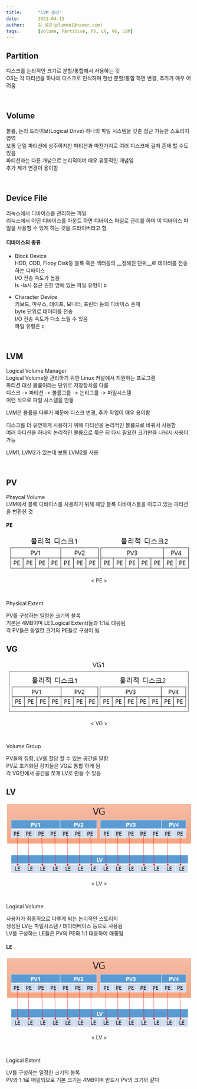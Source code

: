 ```yaml
---
title:      "LVM 정리"
date:       2021-04-13
author:     김 성은(plumno1@naver.com)
tags:       [Volume, Partition, PV, LV, VG, LVM]
---
```


## Partition

디스크를 논리적인 크기로 분할/통합해서 사용하는 것  
OS는 각 파티션을 하나의 디스크로 인식하며 한번 분할/통합 하면 변경, 추가가 매우 어려움  

&nbsp;

## Volume

볼륨, 논리 드라이브(Logical Drive) 하나의 파일 시스템을 갖춘 접근 가능한 스토리지 영역  
보통 단일 파티션에 상주하지만 파티션과 마찬가지로 여러 디스크에 걸쳐 존재 할 수도 있음  
파티션과는 다른 개념으로 논리적이며 매우 유동적인 개념임  
추가 제거 변경이 용이함  
  
&nbsp;

## Device File

리눅스에서 디바이스를 관리하는 파일  
리눅스에서 어떤 디바이스를 마운트 하면 디바이스 파일로 관리를 하며 이 디바이스 파일을 사용할 수 있게 하는 것을 드라이버라고 함  

#### 디바이스의 종류

* Block Device  
  HDD, ODD, Flopy Disk등 블록 혹은 섹터등의 __정해진 단위__로 데이터를 전송하는 디바이스  
  I/O 전송 속도가 높음  
  ls -la시 접근 권한 앞에 있는 파일 유형이 b
  
* Character Device  
  키보드, 마우스, 테이프, 모니터, 프린터 등의 디바이스 존재  
  byte 단위로 데이터를 전송  
  I/O 전송 속도가 다소 느릴 수 있음  
  파일 유형은 c
  
&nbsp;

## LVM

Logical Volume Manager  
Logical Volume을 관리하기 위한 Linux 커널에서 지원하는 프로그램  
파티션 대신 볼륨이라는 단위로 저장장치를 다룸  
디스크 -> 파티션 -> 볼륨그룹 -> 논리그룹 -> 파일시스템  
이런 식으로 파일 시스템을 만듦  
  
LVM은 볼륨을 다루기 때문에 디스크 변경, 추가 작업이 매우 용이함  
  
디스크를 더 유연하게 사용하기 위해 파티션을 논리적인 볼륨으로 바꿔서 사용함  
여러 파티션을 하나의 논리적인 볼륨으로 묶은 뒤 다시 필요한 크기만큼 나눠서 사용이 가능  
  
LVM1, LVM2가 있는데 보통 LVM2를 사용  
  
&nbsp;

## PV

Phsycal Volume  
LVM에서 블록 디바이스를 사용하기 위해 해당 블록 디바이스들을 이루고 있는 파티션을 변환한 것  

#### PE

![Alt text](/assets/PE.png)
<center>&#60; PE &#62;</center>  

&nbsp;

Physical Extent  
  
PV를 구성하는 일정한 크기의 블록  
기본은 4MB이며 LE(Logical Extent)들과 1:1로 대응됨  
각 PV들은 동일한 크기의 PE들로 구성이 됨  

## VG

![Alt text](/assets/VG.png)
<center>&#60; VG &#62;</center>  

&nbsp;

Volume Group  
  
PV들의 집합, LV를 할당 할 수 있는 공간을 말함  
PV로 초기화된 장치들은 VG로 통합 하게 됨  
각 VG안에서 공간을 쪼개 LV로 만들 수 있음  

## LV

![Alt text](/assets/LV.png)
<center>&#60; LV &#62;</center>  

&nbsp;

Logical Volume  
  
사용자가 최종적으로 다루게 되는 논리적인 스토리지  
생성된 LV는 파일시스템 / 데이터베이스 등으로 사용됨  
LV를 구성하는 LE들은 PV의 PE와 1:1 대응하여 매핑됨  

#### LE

![Alt text](/assets/LV.png)
<center>&#60; LV &#62;</center>  

&nbsp;

Logical Extent  
  
LV를 구성하는 일정한 크기의 블록  
PV와 1:1로 매핑되므로 기본 크기는 4MB이며 반드시 PV의 크기와 같다  

&nbsp;
